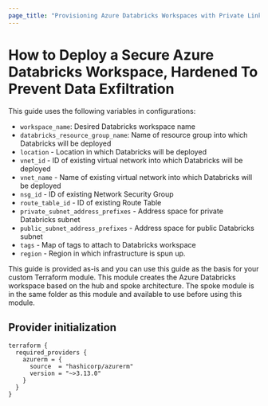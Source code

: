 ```yaml
---
page_title: "Provisioning Azure Databricks Workspaces with Private Link and Data Exfiltration Protection with Terraform"
---
```


# How to Deploy a Secure Azure Databricks Workspace, Hardened To Prevent Data Exfiltration

This guide uses the following variables in configurations:

- `workspace_name`: Desired Databricks workspace name
- `databricks_resource_group_name`: Name of resource group into which Databricks will be deployed
- `location` - Location in which Databricks will be deployed
- `vnet_id` - ID of existing virtual network into which Databricks will be deployed
- `vnet_name` - Name of existing virtual network into which Databricks will be deployed
- `nsg_id` - ID of existing Network Security Group
- `route_table_id` - ID of existing Route Table
- `private_subnet_address_prefixes` - Address space for private Databricks subnet
- `public_subnet_address_prefixes` - Address space for public Databricks subnet
- `tags` - Map of tags to attach to Databricks workspace
- `region` - Region in which infrastructure is spun up.

This guide is provided as-is and you can use this guide as the basis for your custom Terraform module. This module creates the Azure Databricks workspace based on the hub and spoke architecture. The spoke module is in the same folder as this module and available to use before using this module.

## Provider initialization

```hcl
terraform {
  required_providers {
    azurerm = {
      source  = "hashicorp/azurerm"
      version = "~>3.13.0"
    }
  }
}

```
